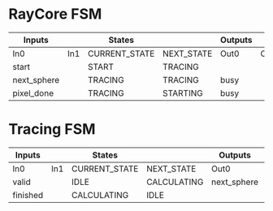 # RayCore FSM
| Inputs      |     |States         |            |Outputs  |      |
|-------------|-----|---------------|------------|---------|------|
| In0         | In1 | CURRENT_STATE | NEXT_STATE | Out0    | Out1 |
| start       |     | START         | TRACING    |         |      |
| next_sphere |     | TRACING       | TRACING    | busy    |      |
| pixel_done  |     | TRACING       | STARTING   | busy    |      |

# Tracing FSM
| Inputs   |     | States        |             | Outputs     |       |
|----------|-----|---------------|-------------|-------------|-------|
| In0      | In1 | CURRENT_STATE | NEXT_STATE  | Out0        | Out1  |
| valid    |     | IDLE          | CALCULATING | next_sphere | index |
| finished |     | CALCULATING   | IDLE        |             |       |
